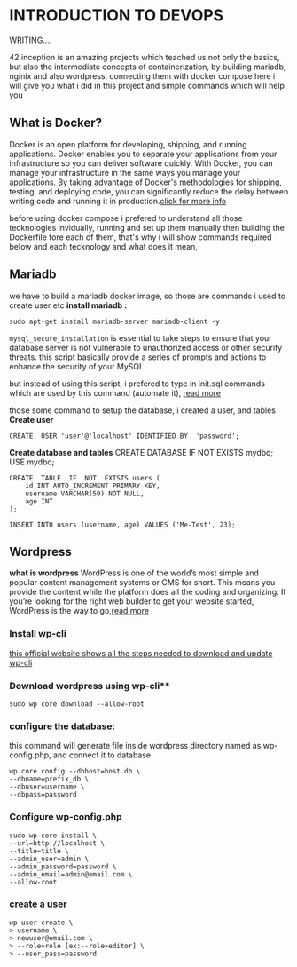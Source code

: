 

# INTRODUCTION TO DEVOPS

WRITING....

42 inception is an amazing projects which teached us not only the basics, but also the intermediate concepts of containerization, by building mariadb, nginix and also wordpress, connecting them with docker compose
here i will give you what i did in this project and simple commands which will help you

## What is Docker?
Docker is an open platform for developing, shipping, and running applications. Docker enables you to separate your applications from your infrastructure so you can deliver software quickly. With Docker, you can manage your infrastructure in the same ways you manage your applications. By taking advantage of Docker's methodologies for shipping, testing, and deploying code, you can significantly reduce the delay between writing code and running it in production.[click for more info](https://docs.docker.com/get-started/overview/)

before using docker compose i prefered to understand all those tecknologies invidually, running and set up them manually then building the Dockerfile fore each of them, that's why i will show commands required below and each tecknology and what does it mean,

## Mariadb

we have to build a mariadb docker image, so those are commands i used to create user etc
**install mariadb :**

    sudo apt-get install mariadb-server mariadb-client -y

`mysql_secure_installation` is essential to take steps to ensure that your database server is not vulnerable to unauthorized access or other security threats. this script basically provide a series of prompts and actions to enhance the security of your MySQL

but instead of using this script, i prefered to type in init.sql commands which are used by this command (automate it), [read more](https://bertvv.github.io/notes-to-self/2015/11/16/automating-mysql_secure_installation/)

those some command to setup the database, i created a user, and tables
**Create user**

    CREATE  USER 'user'@'localhost' IDENTIFIED BY  'password';

 **Create database and tables**
    CREATE  DATABASE  IF  NOT  EXISTS mydbo;
    USE mydbo;
 

    CREATE  TABLE  IF  NOT  EXISTS users (
	    id INT AUTO_INCREMENT PRIMARY KEY,
	    username VARCHAR(50) NOT NULL,
	    age INT
    );
    
    INSERT INTO users (username, age) VALUES ('Me-Test', 23);

## Wordpress
**what is wordpress**
WordPress is one of the world’s most simple and popular content management systems or CMS for short. This means you provide the content while the platform does all the coding and organizing. If you’re looking for the right web builder to get your website started, WordPress is the way to go,[read more](https://www.bluehost.com/blog/what-is-wordpress/?psafe_param=1&utm_campaign=dsa_wordpress_PPC&utm_source=googleads&utm_medium=genericsearch&channelid=P61C101S570N0B5578A2D4499E0000V112&gclid=Cj0KCQjw1aOpBhCOARIsACXYv-fxpCtyHLagjkiUrPlWk2O3uRhBG2lzBh-YiAUXAQqnvfqubtMMwnIaAhZgEALw_wcB&gclsrc=aw.ds)

### Install wp-cli
[this official website shows all the steps needed to download and update wp-cli ](https://make.wordpress.org/cli/handbook/guides/installing/)

### Download wordpress using wp-cli**
    sudo wp core download --allow-root

### configure the database:
this command will generate file inside wordpress directory named as wp-config.php, and connect it to database

    wp core config --dbhost=host.db \
    --dbname=prefix_db \
    --dbuser=username \
    --dbpass=password

### Configure wp-config.php

    sudo wp core install \
    --url=http://localhost \
    --title=title \
    --admin_user=admin \
    --admin_password=password \
    --admin_email=admin@email.com \
    --allow-root
    
### create a user
    wp user create \
    > username \
    > newuser@email.com \
    > --role=role [ex:--role=editor] \
    > --user_pass=password

